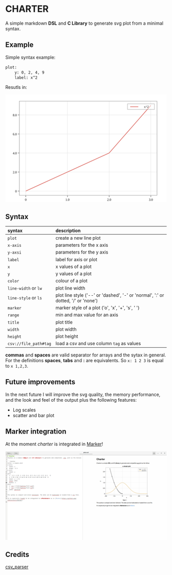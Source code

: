 # CHARTER
A simple markdown **DSL** and **C Library** to generate svg plot from a minimal syntax.

## Example

Simple syntax example:

```
plot:
    y: 0, 2, 4, 9
    label: x^2
```

Resutls in:

![result](test/test.svg)

## Syntax

| syntax | description |
| :----- | :------  |
|```plot```| create a new line plot|
|```x-axis```| parameters for the x axis |
|```y-axsi```| parameters for the y axis |
|```label``` | label for axis or plot |
|```x```| x values of a plot |
|```y```| y values of a plot | 
|```color```| colour of a plot |  
|```line-width``` or ```lw```| plot line width |
|```line-style``` or ```ls```| plot line style ('--' or 'dashed', '-' or 'normal', ':' or dotted, '/' or 'none')|
|```marker```| marker style of a plot ('o', 'x', '+', 's', ' ')|
|```range```| min and max value for an axis |
|```title```| plot title |
|```width```| plot width |
|```height```| plot height |
|```csv://file_path#tag```| load a csv and use column ```tag``` as values |

**commas** and **spaces** are valid separator for arrays and the sytax in general.
For the definitions **spaces**, **tabs** and **:** are equivalents. So ```x: 1 2 3``` is equal to ```x 1,2,3```.

## Future improvements

In the next future I will improve the svg quality, the memory performance, and the look and feel of the output plus the following features:
 
 - Log scales
 - scatter and bar plot

## Marker integration
At the moment _charter_ is integrated in [Marker](https://github.com/fabiocolacio/Marker/)!

![marker and charter](marker_charter_support.png)

## Credits

[csv_parser](https://github.com/JamesRamm/csv_parserhttps://github.com/JamesRamm/csv_parser) 
